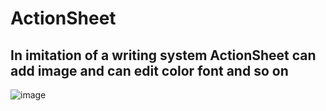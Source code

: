 # ActionSheet
In imitation of a writing system ActionSheet can add image and can edit color font and so on
----
 ![image](https://github.com/TBYSKY/ActionSheet/image.jpg)